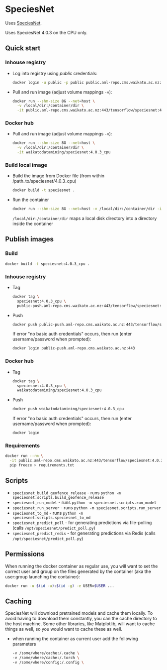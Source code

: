 # SpeciesNet

Uses [SpeciesNet](https://github.com/google/cameratrapai).

Uses SpeciesNet 4.0.3 on the CPU only.


## Quick start

### Inhouse registry

* Log into registry using *public* credentials:

  ```bash
  docker login -u public -p public public.aml-repo.cms.waikato.ac.nz:443 
  ```

* Pull and run image (adjust volume mappings `-v`):

  ```bash
  docker run --shm-size 8G --net=host \
    -v /local/dir:/container/dir \
    -it public.aml-repo.cms.waikato.ac.nz:443/tensorflow/speciesnet:4.0.3_cpu
  ```

### Docker hub

* Pull and run image (adjust volume mappings `-v`):

  ```bash
  docker run --shm-size 8G --net=host \
    -v /local/dir:/container/dir \
    -it waikatodatamining/speciesnet:4.0.3_cpu
  ```

### Build local image

* Build the image from Docker file (from within /path_to/speciesnet/4.0.3_cpu)

  ```bash
  docker build -t speciesnet .
  ```
  
* Run the container

  ```bash
  docker run --shm-size 8G --net=host -v /local/dir:/container/dir -it speciesnet
  ```
  `/local/dir:/container/dir` maps a local disk directory into a directory inside the container


## Publish images

### Build

```bash
docker build -t speciesnet:4.0.3_cpu .
```

### Inhouse registry  

* Tag

  ```bash
  docker tag \
    speciesnet:4.0.3_cpu \
    public-push.aml-repo.cms.waikato.ac.nz:443/tensorflow/speciesnet:4.0.3_cpu
  ```
  
* Push

  ```bash
  docker push public-push.aml-repo.cms.waikato.ac.nz:443/tensorflow/speciesnet:4.0.3_cpu
  ```
  If error "no basic auth credentials" occurs, then run (enter username/password when prompted):
  
  ```bash
  docker login public-push.aml-repo.cms.waikato.ac.nz:443
  ```

### Docker hub  

* Tag

  ```bash
  docker tag \
    speciesnet:4.0.3_cpu \
    waikatodatamining/speciesnet:4.0.3_cpu
  ```
  
* Push

  ```bash
  docker push waikatodatamining/speciesnet:4.0.3_cpu
  ```
  If error "no basic auth credentials" occurs, then run (enter username/password when prompted):
  
  ```bash
  docker login
  ``` 


### Requirements

```bash
docker run --rm \
  -it public.aml-repo.cms.waikato.ac.nz:443/tensorflow/speciesnet:4.0.3_cpu \
  pip freeze > requirements.txt
```


## Scripts

* `speciesnet_build_geofence_release` - runs `python -m speciesnet.scripts.build_geofence_release`
* `speciesnet_run_model` - runs `python -m speciesnet.scripts.run_model`
* `speciesnet_run_server` - runs `python -m speciesnet.scripts.run_server`
* `speciesnet_to_md` - runs `python -m speciesnet.scripts.speciesnet_to_md`
* `speciesnet_predict_poll` - for generating predictions via file-polling (calls `/opt/speciesnet/predict_poll.py`)
* `speciesnet_predict_redis` - for generating predictions via Redis (calls `/opt/speciesnet/predict_poll.py`)


## Permissions

When running the docker container as regular use, you will want to set the correct
user and group on the files generated by the container (aka the user:group launching
the container):

```bash
docker run -u $(id -u):$(id -g) -e USER=$USER ...
```

## Caching

SpeciesNet will download pretrained models and cache them locally. To avoid having
to download them constantly, you can the cache directory to the host machine.
Some other libraries, like Matplotlib, will want to cache things as well, so you
would want to cache these as well.

* when running the container as current user add the following parameters

  ```bash
  -v /some/where/cache:/.cache \
  -v /some/where/cache:/.torch \
  -v /some/where/config:/.config \
  ```

